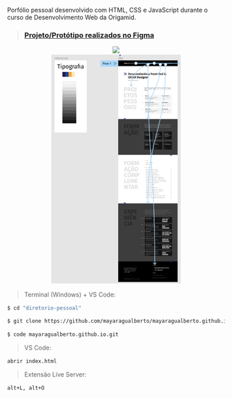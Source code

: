 Porfólio pessoal desenvolvido com HTML, CSS e JavaScript durante o curso de Desenvolvimento Web da Origamid.

> ### [Projeto/Protótipo realizados no Figma](https://www.figma.com/file/GCc15pxS2QawO6IoBgxcOK/mayara-projeto-pessoal-uma-pagina?node-id=10%3A0)

<div style="text-align: center">
  <img src="portfolio.gif" width="800"/>
</div>

<div style="text-align: center">
  <img src="prototipo-portfolio-figma.png" width="300"/>
</div>

> Terminal (Windows) + VS Code:
```sh 
$ cd "diretorio-pessoal"
```
```sh 
$ git clone https://github.com/mayaragualberto/mayaragualberto.github.io.git
```
```sh 
$ code mayaragualberto.github.io.git
```

> VS Code:
```sh 
abrir index.html
```

> Extensão Live Server:

```sh 
alt+L, alt+O
```
